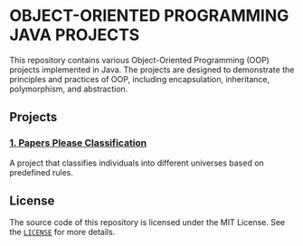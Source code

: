 # OBJECT-ORIENTED PROGRAMMING JAVA PROJECTS

This repository contains various Object-Oriented Programming (OOP) projects implemented in Java. The projects are designed to demonstrate the principles and practices of OOP, including encapsulation, inheritance, polymorphism, and abstraction.

## Projects

### [1. Papers Please Classification](src/main/java/papers_please)
A project that classifies individuals into different universes based on predefined rules.

## License
The source code of this repository is licensed under the MIT License. See the [`LICENSE`](LICENSE) for more details.